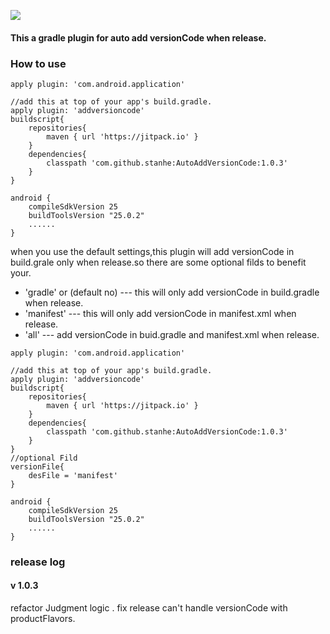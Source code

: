 [![](https://jitpack.io/v/stanhe/AutoAddVersionCode.svg)](https://jitpack.io/#stanhe/AutoAddVersionCode)

#### This a gradle plugin for auto add versionCode when release.

### How to use
```
apply plugin: 'com.android.application'

//add this at top of your app's build.gradle.
apply plugin: 'addversioncode'
buildscript{
    repositories{
        maven { url 'https://jitpack.io' }
    }
    dependencies{
        classpath 'com.github.stanhe:AutoAddVersionCode:1.0.3'
    }
}

android {
    compileSdkVersion 25
    buildToolsVersion "25.0.2"
    ......
}
```
when you use the default settings,this plugin will add versionCode in build.grale only when release.so there are some optional filds to benefit your.
* 'gradle' or (default no) --- this will only add versionCode in build.gradle when release.
* 'manifest'  --- this will only add versionCode in manifest.xml when release.
* 'all' --- add versionCode in buid.gradle and manifest.xml when release.

```
apply plugin: 'com.android.application'

//add this at top of your app's build.gradle.
apply plugin: 'addversioncode'
buildscript{
    repositories{
        maven { url 'https://jitpack.io' }
    }
    dependencies{
        classpath 'com.github.stanhe:AutoAddVersionCode:1.0.3'
    }
}
//optional Fild
versionFile{
    desFile = 'manifest'
}

android {
    compileSdkVersion 25
    buildToolsVersion "25.0.2"
    ......
}
```


### release log
#### v 1.0.3 
refactor Judgment logic .
fix release can't handle versionCode with productFlavors.
